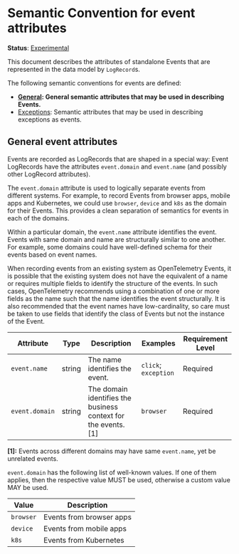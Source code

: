 # Semantic Convention for event attributes

**Status**: [Experimental][DocumentStatus]

This document describes the attributes of standalone Events that are represented
in the data model by `LogRecord`s.

The following semantic conventions for events are defined:

* **[General](#general-event-attributes): General semantic attributes that may be used in describing Events.**
* [Exceptions](/docs/exceptions/exceptions-logs.md): Semantic attributes that may be used in describing exceptions as events.

## General event attributes

Events are recorded as LogRecords that are shaped
in a special way: Event LogRecords have the attributes `event.domain`
and `event.name` (and possibly other LogRecord attributes).

The `event.domain` attribute is used to logically separate events from different
systems. For example, to record Events from browser apps, mobile apps and
Kubernetes, we could use `browser`, `device` and `k8s` as the domain for their
Events. This provides a clean separation of semantics for events in each of the
domains.

Within a particular domain, the `event.name` attribute identifies the event.
Events with same domain and name are structurally similar to one another. For
example, some domains could have well-defined schema for their events based on
event names.

When recording events from an existing system as OpenTelemetry Events, it is
possible that the existing system does not have the equivalent of a name or
requires multiple fields to identify the structure of the events. In such cases,
OpenTelemetry recommends using a combination of one or more fields as the name
such that the name identifies the event structurally. It is also recommended that
the event names have low-cardinality, so care must be taken to use fields
that identify the class of Events but not the instance of the Event.

<!-- semconv event -->
| Attribute  | Type | Description  | Examples  | Requirement Level |
|---|---|---|---|---|
| `event.name` | string | The name identifies the event. | `click`; `exception` | Required |
| `event.domain` | string | The domain identifies the business context for the events. [1] | `browser` | Required |

**[1]:** Events across different domains may have same `event.name`, yet be
unrelated events.

`event.domain` has the following list of well-known values. If one of them applies, then the respective value MUST be used, otherwise a custom value MAY be used.

| Value  | Description |
|---|---|
| `browser` | Events from browser apps |
| `device` | Events from mobile apps |
| `k8s` | Events from Kubernetes |
<!-- endsemconv -->

[DocumentStatus]: https://github.com/open-telemetry/opentelemetry-specification/blob/v1.21.0/specification/document-status.md
